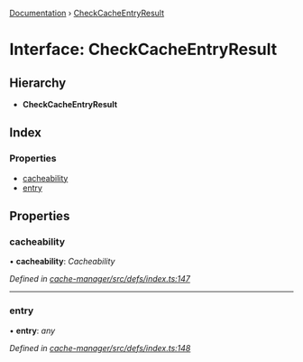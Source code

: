 [Documentation](../README.md) › [CheckCacheEntryResult](checkcacheentryresult.md)

# Interface: CheckCacheEntryResult

## Hierarchy

* **CheckCacheEntryResult**

## Index

### Properties

* [cacheability](checkcacheentryresult.md#cacheability)
* [entry](checkcacheentryresult.md#entry)

## Properties

###  cacheability

• **cacheability**: *Cacheability*

*Defined in [cache-manager/src/defs/index.ts:147](https://github.com/badbatch/graphql-box/blob/870b4903/packages/cache-manager/src/defs/index.ts#L147)*

___

###  entry

• **entry**: *any*

*Defined in [cache-manager/src/defs/index.ts:148](https://github.com/badbatch/graphql-box/blob/870b4903/packages/cache-manager/src/defs/index.ts#L148)*

